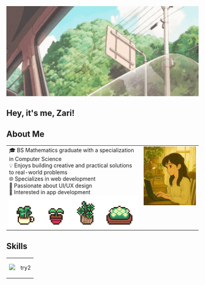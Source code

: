 

<p align="center">
  <img src="images/header-shine.gif" alt="Profile Cover" width="1000" />
</p>


<h2> Hey, it's me, Zari!</h2>
 
## About Me

<table>
  <tr>
    <td valign="top" style="width:70%;">
🎓 BS Mathematics graduate with a specialization in Computer Science </br>
💡 Enjoys building creative and practical solutions to real-world problems </br>
🌐 Specializes in web development </br>
🎨 Passionate about UI/UX design </br>
📱 Interested in app development </br>
<img src="images/plants.gif" style="width: 100%;">
    </td>
    <td valign="top">
      <img src="images/girl-side-bangs-crop.jpg" align="right" width="400">
    </td>
  </tr>
  </table>

## Skills
<table>
  <tr>
    <td>
      <p>
        <img src="https://img.shields.io/badge/HTML-E34F26?style=flat&logo=html5&logoColor=white">
      </p>
    </td>
    <td>try2</td>
  </tr>
</table>


